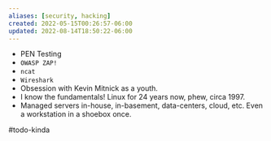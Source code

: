 ```yaml
---
aliases: [security, hacking]
created: 2022-05-15T00:26:57-06:00
updated: 2022-08-14T18:50:22-06:00
---
```

- PEN Testing
- `OWASP ZAP!`
- `ncat`
- `Wireshark`
- Obsession with Kevin Mitnick as a youth.
- I know the fundamentals! Linux for 24 years now, phew, circa 1997.
- Managed servers in-house, in-basement, data-centers, cloud, etc. Even a workstation in a shoebox once.

#todo-kinda

